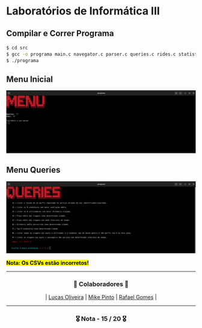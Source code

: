 # Laboratórios de Informática III
## Compilar e Correr Programa


```bash
$ cd src
$ gcc -o programa main.c navegator.c parser.c queries.c rides.c statistics.c verifica.c hash.c hash_drivers.c hash_users.c hash_statistics.c drivers.c users.c file.c -Iincludes -Wall -Wextra -g
$ ./programa
```
## Menu Inicial
![(Menu Inical](https://github.com/RafaGomes1/LI3/blob/main/images/MenuInicial.png?raw=true)

## Menu Queries
![(Menu Queries](https://github.com/RafaGomes1/LI3/blob/main/images/Queries.png?raw=true)

<mark><strong>Nota: Os CSVs estão incorretos!</strong></mark>

---

<h3 align="center">🚀 Colaboradores 🚀</h3>

<div align="center">

| [Lucas Oliveira](https://github.com/LucasOli20) | [Mike Pinto](https://github.com/mrmikept) | [Rafael Gomes](https://github.com/RafaGomes1) |

</div>

--- 

<h3 align="center"> 🎖️ Nota - 15 / 20 🎖️ </h3>

